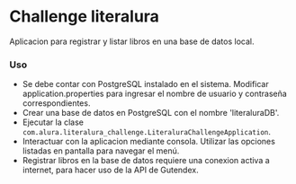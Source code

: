 # Challenge literalura
Aplicacion para registrar y listar libros en una base de datos local.

### Uso
- Se debe contar con PostgreSQL instalado en el sistema. Modificar application.properties para ingresar el nombre de usuario y contraseña correspondientes.
- Crear una base de datos en PostgreSQL con el nombre 'literaluraDB'.
- Ejecutar la clase `com.alura.literalura_challenge.LiteraluraChallengeApplication`.
- Interactuar con la aplicacion mediante consola. Utilizar las opciones listadas en pantalla para navegar el menú.
- Registrar libros en la base de datos requiere una conexion activa a internet, para hacer uso de la API de Gutendex.

